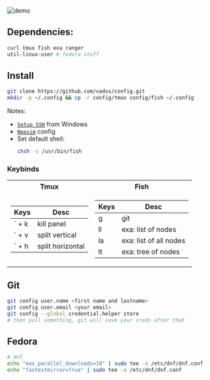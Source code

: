 ![demo](./assets/demo.png) 

## Dependencies:
```bash
curl tmux fish exa ranger
util-linux-user # fedora stuff
```
## Install
```bash
git clone https://github.com/vadxx/config.git
mkdir -p ~/.config && cp -r config/tmux config/fish ~/.config
```

Notes:
* [`Setup SSH`](https://github.com/vadxx/remote-ssh) from Windows
* [`Neovim`](https://github.com/vadxx/my-nvim) config
* Set default shell:
  ```bash
  chsh -s /usr/bin/fish
  ```


### Keybinds

<table>
<tr> <th>Tmux</th> <th>Fish</th> </tr>
<tr><td>

Keys | Desc
---|---
` + k | kill panel
` + v | split vertical
` + h | split horizontal
  
</td><td>

Keys | Desc
---|---
g | git
ll | exa: list of nodes
la | exa: list of all nodes
lt | exa: tree of nodes
  
</td></tr>
</table>

## Git
```bash
git config user.name <first name and lastname>
git config user.email <your email>
git config --global credential.helper store
# then pull something, git will save your creds after that
```

## Fedora
```bash
# dnf
echo "max_parallel_downloads=10" | sudo tee -a /etc/dnf/dnf.conf
echo "fastestmirror=True" | sudo tee -a /etc/dnf/dnf.conf
```
